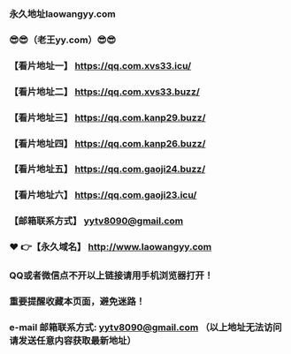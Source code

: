 ### 永久地址laowangyy.com
### :sunglasses::sunglasses:（老王yy.com）:sunglasses::sunglasses:
### 【看片地址一】  https://qq.com.xvs33.icu/
### 【看片地址二】  https://qq.com.xvs33.buzz/
### 【看片地址三】  https://qq.com.kanp29.buzz/
### 【看片地址四】  https://qq.com.kanp26.buzz/
### 【看片地址五】 https://qq.com.gaoji24.buzz/
### 【看片地址六】 https://qq.com.gaoji23.icu/
### 【邮箱联系方式】  yytv8090@gmail.com
### :heart: :point_right:【永久域名】  http://www.laowangyy.com
### QQ或者微信点不开以上链接请用手机浏览器打开！
### 重要提醒收藏本页面，避免迷路！
### e-mail 邮箱联系方式: yytv8090@gmail.com （以上地址无法访问请发送任意内容获取最新地址）
